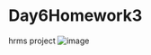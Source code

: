 # Day6Homework3
hrms project
![image](https://user-images.githubusercontent.com/81576354/118056510-c19fbb00-b392-11eb-80d3-c0bec3b1aa0b.png)
